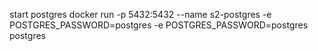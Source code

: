 start postgres
docker run -p 5432:5432 --name s2-postgres -e POSTGRES_PASSWORD=postgres -e POSTGRES_PASSWORD=postgres postgres
